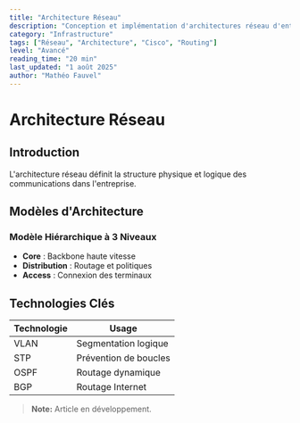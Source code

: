 ```yaml
---
title: "Architecture Réseau"
description: "Conception et implémentation d'architectures réseau d'entreprise"
category: "Infrastructure"
tags: ["Réseau", "Architecture", "Cisco", "Routing"]
level: "Avancé"
reading_time: "20 min"
last_updated: "1 août 2025"
author: "Mathéo Fauvel"
---
```


# Architecture Réseau

## Introduction

L'architecture réseau définit la structure physique et logique des communications dans l'entreprise.

## Modèles d'Architecture

### Modèle Hiérarchique à 3 Niveaux

- **Core** : Backbone haute vitesse
- **Distribution** : Routage et politiques
- **Access** : Connexion des terminaux

## Technologies Clés

| Technologie | Usage |
|-------------|-------|
| VLAN | Segmentation logique |
| STP | Prévention de boucles |
| OSPF | Routage dynamique |
| BGP | Routage Internet |

> **Note:** Article en développement. 